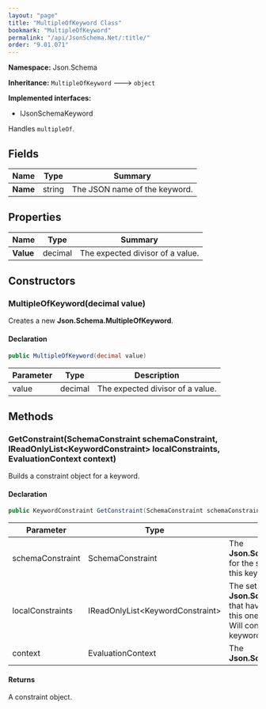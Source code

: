 ```yaml
---
layout: "page"
title: "MultipleOfKeyword Class"
bookmark: "MultipleOfKeyword"
permalink: "/api/JsonSchema.Net/:title/"
order: "9.01.071"
---
```

**Namespace:** Json.Schema

**Inheritance:**
`MultipleOfKeyword`
 🡒 
`object`

**Implemented interfaces:**

- IJsonSchemaKeyword

Handles `multipleOf`.

## Fields

| Name | Type | Summary |
|---|---|---|
| **Name** | string | The JSON name of the keyword. |

## Properties

| Name | Type | Summary |
|---|---|---|
| **Value** | decimal | The expected divisor of a value. |

## Constructors

### MultipleOfKeyword(decimal value)

Creates a new **Json.Schema.MultipleOfKeyword**.

#### Declaration

```c#
public MultipleOfKeyword(decimal value)
```

| Parameter | Type | Description |
|---|---|---|
| value | decimal | The expected divisor of a value. |


## Methods

### GetConstraint(SchemaConstraint schemaConstraint, IReadOnlyList\<KeywordConstraint\> localConstraints, EvaluationContext context)

Builds a constraint object for a keyword.

#### Declaration

```c#
public KeywordConstraint GetConstraint(SchemaConstraint schemaConstraint, IReadOnlyList<KeywordConstraint> localConstraints, EvaluationContext context)
```

| Parameter | Type | Description |
|---|---|---|
| schemaConstraint | SchemaConstraint | The **Json.Schema.SchemaConstraint** for the schema object that houses this keyword. |
| localConstraints | IReadOnlyList\<KeywordConstraint\> | The set of other **Json.Schema.KeywordConstraint**s that have been processed prior to this one.<br>Will contain the constraints for keyword dependencies. |
| context | EvaluationContext | The **Json.Schema.EvaluationContext**. |


#### Returns

A constraint object.

